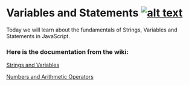 # Variables and Statements [![alt text](https://icon-icons.com/icons2/936/PNG/32/download-to-storage-drive_icon-icons.com_73590.png "Download Lesson 1: Setting up Your Machine")](https://github.com/martensievers/Resource-Files/raw/master/Exercise%201%20-%20Setting%20up%20Your%20Machine%20%26%20JavaScript%20Basics.pdf)

Today we will learn about the fundamentals of Strings, Variables and Statements in JavaScript.


### Here is the documentation from the wiki:

[Strings and Variables](https://github.com/martensievers/Introduction-to-Programming-and-Application-Design/wiki/Strings-and-Variables)

[Numbers and Arithmetic Operators](https://github.com/martensievers/Introduction-to-Programming-and-Application-Design/wiki/Numbers-and-Arithmetic-Operators)
